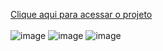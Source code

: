 <a href="https://rickson298.github.io/Site-de-venda-de-pizzas/">Clique aqui para acessar o projeto</a>
<br></br>
![image](https://user-images.githubusercontent.com/88171582/133948672-eee67677-0f17-470a-ba42-bdf7cc119152.png)
![image](https://user-images.githubusercontent.com/88171582/133948683-020b6823-6302-48c2-9606-51dc5db10adc.png)
![image](https://user-images.githubusercontent.com/88171582/133948694-ec60ede6-49c7-4da6-b8b2-47e3054c95dd.png)
